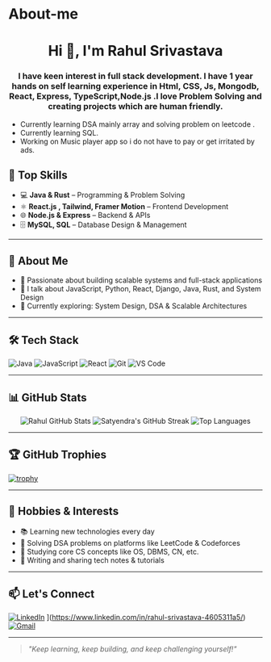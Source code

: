 # About-me
<h1 align="center">Hi 🙌, I'm Rahul Srivastava</h1>
<h3 align="center">I have keen interest in full stack development.
I have 1 year hands on self learning experience in Html, CSS, Js, Mongodb, React, Express, TypeScript,Node.js
.I love Problem Solving and creating projects which are human friendly.</h3>
<p>
  
  - Currently learning DSA mainly array and solving problem  on leetcode .
  - Currently learning SQL.
  - Working on Music player app so i do not have to pay or get irritated by ads.
    
</p>


## 🚀 Top Skills

- 💻 **Java & Rust** – Programming & Problem Solving  
- ⚛️ **React.js , Tailwind, Framer Motion** – Frontend Development
- 🌐 **Node.js & Express** – Backend & APIs  
- 🗄️ **MySQL, SQL** – Database Design & Management  

---

## 🧠 About Me
 
- 🧠 Passionate about building scalable systems and full-stack applications  
- 💬 I talk about JavaScript, Python, React, Django, Java, Rust, and System Design  
- 🌱 Currently exploring: System Design, DSA & Scalable Architectures  

---

## 🛠️ Tech Stack

![Java](https://img.shields.io/badge/-C++-00599C?style=flat-square&logo=Java)
![JavaScript](https://img.shields.io/badge/-JavaScript-black?style=flat-square&logo=javascript)
![React](https://img.shields.io/badge/-React-black?style=flat-square&logo=react)
![Git](https://img.shields.io/badge/-Git-black?style=flat-square&logo=git)
![VS Code](https://img.shields.io/badge/-VS%20Code-007ACC?style=flat-square&logo=visual-studio-code)

---

## 📊 GitHub Stats

<p align="center">
  <img src="https://github-readme-stats.vercel.app/api?username=rahul-srivastava-codes&show_icons=true&theme=radical" alt="Rahul GitHub Stats" />
  <img src="https://github-readme-streak-stats.herokuapp.com/?user=rahul-srivastava-codes&theme=radical" alt="Satyendra's GitHub Streak" />
  <img src="https://github-readme-stats.vercel.app/api/top-langs/?username=rahul-srivastava-codes&layout=compact&theme=radical" alt="Top Languages" />
</p>

---

## 🏆 GitHub Trophies

[![trophy](https://github-profile-trophy.vercel.app/?username=rahul-srivastava-codes=onedark)](https://github.com/ryo-ma/github-profile-trophy)

---

## 🌱 Hobbies & Interests

- 📚 Learning new technologies every day  
- 🧩 Solving DSA problems on platforms like LeetCode & Codeforces  
- 📖 Studying core CS concepts like OS, DBMS, CN, etc.  
- 🧠 Writing and sharing tech notes & tutorials  

---

## 📫 Let's Connect

[![LinkedIn](https://img.shields.io/badge/LinkedIn-blue?style=flat-square&logo=linkedin)](https://[www.linkedin.com/in/satyendra-gautam-525220244) ](https://www.linkedin.com/in/rahul-srivastava-4605311a5/) 
[![Gmail](https://img.shields.io/badge/Gmail-red?style=flat-square&logo=gmail&logoColor=white)](mailto:rahulsrichunar@gmail.com)

---

> _"Keep learning, keep building, and keep challenging yourself!"_
